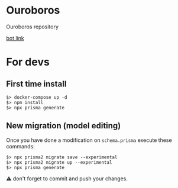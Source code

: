 # Ouroboros

Ouroboros repository

[bot link](https://discord.com/api/oauth2/authorize?client_id=760217238425829387&permissions=8&scope=bot)

# For devs

## First time install

    $> docker-compose up -d
    $> npm install
	$> npx prisma generate

## New migration (model editing)

Once you have done a modification on `schema.prisma` execute these commands:

    $> npx prisma2 migrate save --experimental
    $> npx prisma2 migrate up --experimental
    $> npx prisma generate

:warning: don't forget to commit and push your changes.